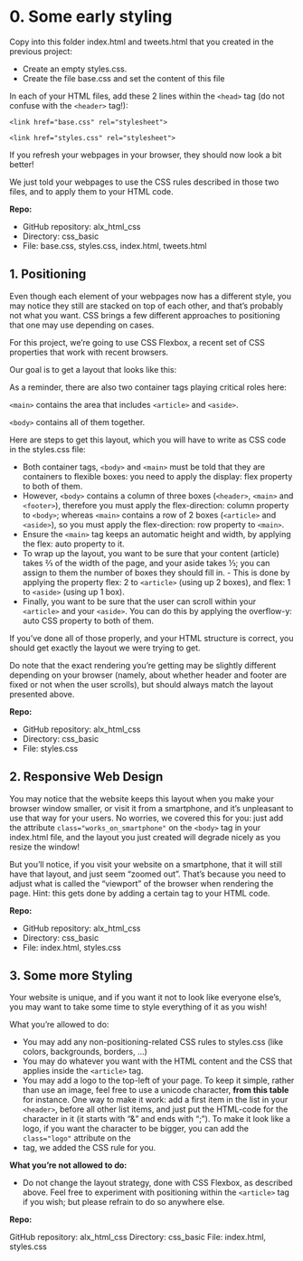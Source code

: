 # 0. Some early styling

Copy into this folder index.html and tweets.html that you created in the previous project:

- Create an empty styles.css.
- Create the file base.css and set the content of this file

In each of your HTML files, add these 2 lines within the `<head>` tag (do not confuse with the `<header>` tag!):

`<link href="base.css" rel="stylesheet">`

`<link href="styles.css" rel="stylesheet">`

If you refresh your webpages in your browser, they should now look a bit better!

We just told your webpages to use the CSS rules described in those two files, and to apply them to your HTML code.

**Repo:**

- GitHub repository: alx_html_css
- Directory: css_basic
- File: base.css, styles.css, index.html, tweets.html

## 1. Positioning

Even though each element of your webpages now has a different style, you may notice they still are stacked on top of each other, and that’s probably not what you want. CSS brings a few different approaches to positioning that one may use depending on cases.

For this project, we’re going to use CSS Flexbox, a recent set of CSS properties that work with recent browsers.

Our goal is to get a layout that looks like this:

As a reminder, there are also two container tags playing critical roles here:

`<main>` contains the area that includes `<article>` and `<aside>`.

`<body>` contains all of them together.

Here are steps to get this layout, which you will have to write as CSS code in the styles.css file:

- Both container tags, `<body>` and `<main>` must be told that they are containers to flexible boxes: you need to apply the display: flex property to both of them.
- However, `<body>` contains a column of three boxes (`<header>`, `<main>` and `<footer>`), therefore you must apply the flex-direction: column property to `<body>`; whereas `<main>` contains a row of 2 boxes (`<article>` and `<aside>`), so you must apply the flex-direction: row property to `<main>`.
- Ensure the `<main>` tag keeps an automatic height and width, by applying the flex: auto property to it.
- To wrap up the layout, you want to be sure that your content (article) takes ⅔ of the width of the page, and your aside takes ⅓; you can assign to them the number of boxes they should fill in. - This is done by applying the property flex: 2 to `<article>` (using up 2 boxes), and flex: 1 to `<aside>` (using up 1 box).
- Finally, you want to be sure that the user can scroll within your `<article>` and your `<aside>`. You can do this by applying the overflow-y: auto CSS property to both of them.

If you’ve done all of those properly, and your HTML structure is correct, you should get exactly the layout we were trying to get.

Do note that the exact rendering you’re getting may be slightly different depending on your browser (namely, about whether header and footer are fixed or not when the user scrolls), but should always match the layout presented above.

**Repo:**

- GitHub repository: alx_html_css
- Directory: css_basic
- File: styles.css

## 2. Responsive Web Design

You may notice that the website keeps this layout when you make your browser window smaller, or visit it from a smartphone, and it’s unpleasant to use that way for your users. No worries, we covered this for you: just add the attribute `class="works_on_smartphone"` on the `<body>` tag in your index.html file, and the layout you just created will degrade nicely as you resize the window!

But you’ll notice, if you visit your website on a smartphone, that it will still have that layout, and just seem “zoomed out”. That’s because you need to adjust what is called the “viewport” of the browser when rendering the page. Hint: this gets done by adding a certain tag to your HTML code.

**Repo:**

- GitHub repository: alx_html_css
- Directory: css_basic
- File: index.html, styles.css

## 3. Some more Styling

Your website is unique, and if you want it not to look like everyone else’s, you may want to take some time to style everything of it as you wish!

What you’re allowed to do:

- You may add any non-positioning-related CSS rules to styles.css (like colors, backgrounds, borders, …)
- You may do whatever you want with the HTML content and the CSS that applies inside the `<article>` tag.
- You may add a logo to the top-left of your page. To keep it simple, rather than use an image, feel free to use a unicode character, **from this table** for instance. One way to make it work: add a first item in the list in your `<header>`, before all other list items, and just put the HTML-code for the character in it (it starts with “&” and ends with “;”). To make it look like a logo, if you want the character to be bigger, you can add the `class="logo"` attribute on the
- tag, we added the CSS rule for you.

**What you’re not allowed to do:**

- Do not change the layout strategy, done with CSS Flexbox, as described above. Feel free to experiment with positioning within the `<article>` tag if you wish; but please refrain to do so anywhere else.

**Repo:**

GitHub repository: alx_html_css
Directory: css_basic
File: index.html, styles.css